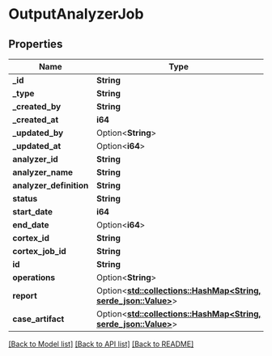 # OutputAnalyzerJob

## Properties

Name | Type | Description | Notes
------------ | ------------- | ------------- | -------------
**_id** | **String** |  | 
**_type** | **String** |  | 
**_created_by** | **String** |  | 
**_created_at** | **i64** |  | 
**_updated_by** | Option<**String**> |  | [optional]
**_updated_at** | Option<**i64**> |  | [optional]
**analyzer_id** | **String** |  | 
**analyzer_name** | **String** |  | 
**analyzer_definition** | **String** |  | 
**status** | **String** |  | 
**start_date** | **i64** |  | 
**end_date** | Option<**i64**> |  | [optional]
**cortex_id** | **String** |  | 
**cortex_job_id** | **String** |  | 
**id** | **String** |  | 
**operations** | Option<**String**> |  | 
**report** | Option<[**std::collections::HashMap<String, serde_json::Value>**](serde_json::Value.md)> |  | [optional]
**case_artifact** | Option<[**std::collections::HashMap<String, serde_json::Value>**](serde_json::Value.md)> |  | [optional]

[[Back to Model list]](../README.md#documentation-for-models) [[Back to API list]](../README.md#documentation-for-api-endpoints) [[Back to README]](../README.md)



